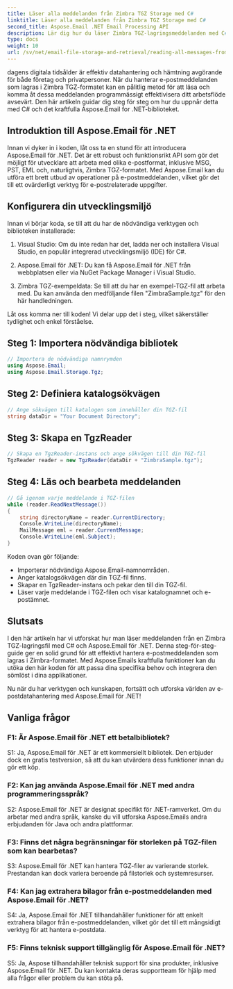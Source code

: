 ```yaml
---
title: Läser alla meddelanden från Zimbra TGZ Storage med C#
linktitle: Läser alla meddelanden från Zimbra TGZ Storage med C#
second_title: Aspose.Email .NET Email Processing API
description: Lär dig hur du läser Zimbra TGZ-lagringsmeddelanden med C# och Aspose.Email för .NET. Steg-för-steg guide med källkod ingår.
type: docs
weight: 10
url: /sv/net/email-file-storage-and-retrieval/reading-all-messages-from-zimbra-tgz-storage-with-csharp/
---
```


dagens digitala tidsålder är effektiv datahantering och hämtning avgörande för både företag och privatpersoner. När du hanterar e-postmeddelanden som lagras i Zimbra TGZ-formatet kan en pålitlig metod för att läsa och komma åt dessa meddelanden programmässigt effektivisera ditt arbetsflöde avsevärt. Den här artikeln guidar dig steg för steg om hur du uppnår detta med C# och det kraftfulla Aspose.Email for .NET-biblioteket.

## Introduktion till Aspose.Email för .NET

Innan vi dyker in i koden, låt oss ta en stund för att introducera Aspose.Email för .NET. Det är ett robust och funktionsrikt API som gör det möjligt för utvecklare att arbeta med olika e-postformat, inklusive MSG, PST, EML och, naturligtvis, Zimbra TGZ-formatet. Med Aspose.Email kan du utföra ett brett utbud av operationer på e-postmeddelanden, vilket gör det till ett ovärderligt verktyg för e-postrelaterade uppgifter.

## Konfigurera din utvecklingsmiljö

Innan vi börjar koda, se till att du har de nödvändiga verktygen och biblioteken installerade:

1. Visual Studio: Om du inte redan har det, ladda ner och installera Visual Studio, en populär integrerad utvecklingsmiljö (IDE) för C#.

2. Aspose.Email för .NET: Du kan få Aspose.Email för .NET från webbplatsen eller via NuGet Package Manager i Visual Studio.

3. Zimbra TGZ-exempeldata: Se till att du har en exempel-TGZ-fil att arbeta med. Du kan använda den medföljande filen "ZimbraSample.tgz" för den här handledningen.

Låt oss komma ner till koden! Vi delar upp det i steg, vilket säkerställer tydlighet och enkel förståelse.

## Steg 1: Importera nödvändiga bibliotek

```csharp
// Importera de nödvändiga namnrymden
using Aspose.Email;
using Aspose.Email.Storage.Tgz;
```

## Steg 2: Definiera katalogsökvägen

```csharp
// Ange sökvägen till katalogen som innehåller din TGZ-fil
string dataDir = "Your Document Directory";
```

## Steg 3: Skapa en TgzReader

```csharp
// Skapa en TgzReader-instans och ange sökvägen till din TGZ-fil
TgzReader reader = new TgzReader(dataDir + "ZimbraSample.tgz");
```

## Steg 4: Läs och bearbeta meddelanden

```csharp
// Gå igenom varje meddelande i TGZ-filen
while (reader.ReadNextMessage())
{
    string directoryName = reader.CurrentDirectory;
    Console.WriteLine(directoryName);
    MailMessage eml = reader.CurrentMessage;
    Console.WriteLine(eml.Subject);
}
```

Koden ovan gör följande:

- Importerar nödvändiga Aspose.Email-namnområden.
- Anger katalogsökvägen där din TGZ-fil finns.
- Skapar en TgzReader-instans och pekar den till din TGZ-fil.
- Läser varje meddelande i TGZ-filen och visar katalognamnet och e-postämnet.

## Slutsats

I den här artikeln har vi utforskat hur man läser meddelanden från en Zimbra TGZ-lagringsfil med C# och Aspose.Email för .NET. Denna steg-för-steg-guide ger en solid grund för att effektivt hantera e-postmeddelanden som lagras i Zimbra-formatet. Med Aspose.Emails kraftfulla funktioner kan du utöka den här koden för att passa dina specifika behov och integrera den sömlöst i dina applikationer.

Nu när du har verktygen och kunskapen, fortsätt och utforska världen av e-postdatahantering med Aspose.Email för .NET!


## Vanliga frågor

### F1: Är Aspose.Email för .NET ett betalbibliotek?

S1: Ja, Aspose.Email för .NET är ett kommersiellt bibliotek. Den erbjuder dock en gratis testversion, så att du kan utvärdera dess funktioner innan du gör ett köp.

### F2: Kan jag använda Aspose.Email för .NET med andra programmeringsspråk?

S2: Aspose.Email för .NET är designat specifikt för .NET-ramverket. Om du arbetar med andra språk, kanske du vill utforska Aspose.Emails andra erbjudanden för Java och andra plattformar.

### F3: Finns det några begränsningar för storleken på TGZ-filen som kan bearbetas?

S3: Aspose.Email för .NET kan hantera TGZ-filer av varierande storlek. Prestandan kan dock variera beroende på filstorlek och systemresurser.

### F4: Kan jag extrahera bilagor från e-postmeddelanden med Aspose.Email för .NET?

S4: Ja, Aspose.Email för .NET tillhandahåller funktioner för att enkelt extrahera bilagor från e-postmeddelanden, vilket gör det till ett mångsidigt verktyg för att hantera e-postdata.

### F5: Finns teknisk support tillgänglig för Aspose.Email för .NET?

S5: Ja, Aspose tillhandahåller teknisk support för sina produkter, inklusive Aspose.Email för .NET. Du kan kontakta deras supportteam för hjälp med alla frågor eller problem du kan stöta på.
